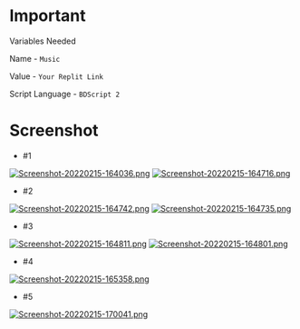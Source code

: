 # Important
Variables Needed

Name - ` Music `

Value - ` Your Replit Link `

Script Language - ` BDScript 2 `

# Screenshot
- #1

[![Screenshot-20220215-164036.png](https://i.postimg.cc/JzC2hx3q/Screenshot-20220215-164036.png)](https://postimg.cc/RNGRscD6)
[![Screenshot-20220215-164716.png](https://i.postimg.cc/Qx3z8SJq/Screenshot-20220215-164716.png)](https://postimg.cc/5jsgpBGH)

- #2

[![Screenshot-20220215-164742.png](https://i.postimg.cc/C5HmnTss/Screenshot-20220215-164742.png)](https://postimg.cc/xN8KBZ7X)
[![Screenshot-20220215-164735.png](https://i.postimg.cc/02nV8vQ8/Screenshot-20220215-164735.png)](https://postimg.cc/D8WrgtLD)

- #3

[![Screenshot-20220215-164811.png](https://i.postimg.cc/wTqk4rkn/Screenshot-20220215-164811.png)](https://postimg.cc/DmNs8BHc)
[![Screenshot-20220215-164801.png](https://i.postimg.cc/TYsWjNNV/Screenshot-20220215-164801.png)](https://postimg.cc/Tprwf061)

- #4

[![Screenshot-20220215-165358.png](https://i.postimg.cc/85TFk2sS/Screenshot-20220215-165358.png)](https://postimg.cc/jWkqZkzg)

- #5

[![Screenshot-20220215-170041.png](https://i.postimg.cc/L8RhVdBZ/Screenshot-20220215-170041.png)](https://postimg.cc/sv6VVNLV)
